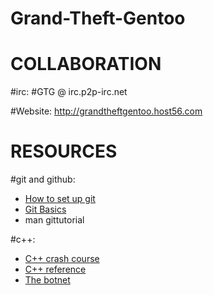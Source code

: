 Grand-Theft-Gentoo
==================

COLLABORATION
=================
#irc:
\#GTG @ irc.p2p-irc.net

#Website:
http://grandtheftgentoo.host56.com

RESOURCES
=========
#git and github:
* [How to set up git](https://help.github.com/articles/set-up-git#platform-all)
* [Git Basics](http://git-scm.com/book/en/Getting-Started-Git-Basics)
* man gittutorial

#c++:
* [C++ crash course](http://www.stanford.edu/class/cs193d/handouts/04-A-Crash-Course.pdf)
* [C++ reference](http://www.cplusplus.com/)
* [The botnet](http://www.google.com)
